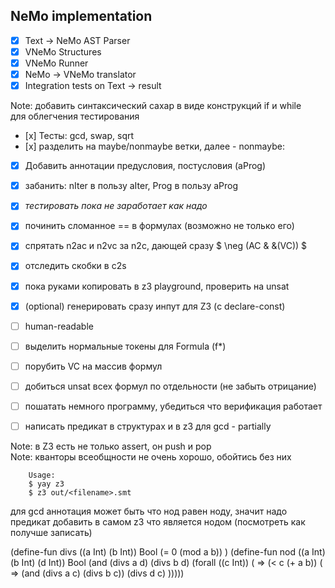 ## NeMo implementation

- [x] Text -> NeMo AST Parser
- [x] VNeMo Structures
- [x] VNeMo Runner
- [x] NeMo -> VNeMo translator
- [x] Integration tests on Text -> result

Note: добавить синтаксический сахар в виде конструкций if и while  \
для облегчения тестирования

- [х] Тесты: gcd, swap, sqrt
- [х] разделить на maybe/nonmaybe ветки, далее - nonmaybe:
- [x] Добавить аннотации предусловия, постусловия (aProg)
- [x] забанить: nIter в пользу aIter, Prog в пользу aProg
- [x] *тестировать пока не заработает как надо*

- [x] починить сломанное == в формулах (возможно не только его)
- [x] спрятать n2ac и n2vc за n2c, дающей сразу $ \neg (AC & &(VC)) $
- [x] отследить скобки в c2s
- [x] пока руками копировать в z3 playground, проверить на unsat
- [x] (optional) генерировать сразу инпут для Z3 (с declare-const)
- [ ] human-readable
- [ ] выделить нормальные токены для Formula (f*)
- [ ] порубить VC на массив формул
- [ ] добиться unsat всех формул по отдельности (не забыть отрицание)
- [ ] пошатать немного программу, убедиться что верификация работает
- [ ] написать предикат в структурах и в z3 для gcd - partially

Note: в Z3 есть не только assert, он push и pop \
Note: кванторы всеобщности не очень хорошо, обойтись без них

```
    Usage:
    $ yay z3
    $ z3 out/<filename>.smt
```

для gcd аннотация может быть что нод равен ноду, значит надо предикат добавить в самом z3 что является нодом (посмотреть как получше записать)

(define-fun divs ((a Int) (b Int)) Bool (= 0 (mod a b)) )
(define-fun nod ((a Int) (b Int) (d Int)) Bool (and (divs a d) (divs b d) (forall ((c Int)) ( => (< c (+ a b)) ( => (and (divs a c) (divs b c)) (divs d c) )))))